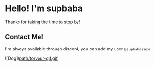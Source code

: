 # Hello! I'm supbaba

Thanks for taking the time to stop by!


## Contact Me!

I'm always available through discord, you can add my user `@supbabazaza`


![Dog]([path/to/your-gif.gif](https://tenor.com/view/chiens-funnyanimals-dogs-gif-18329643505618339917 )
